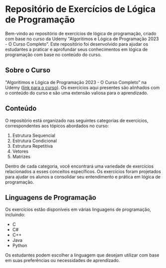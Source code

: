 # Repositório de Exercícios de Lógica de Programação

Bem-vindo ao repositório de exercícios de lógica de programação, criado com base no curso da Udemy "Algoritimos e Lógica de Programação 2023 - O Curso Completo". Este repositório foi desenvolvido para ajudar os estudantes a praticar e aprofundar seus conhecimentos em lógica de programação com base no conteúdo do curso.

## Sobre o Curso

"Algoritimos e Lógica de Programação 2023 - O Curso Completo" na Udemy ([link para o curso](https://www.udemy.com/course/curso-algoritmos-logica-de-programacao/)). Os exercícios aqui presentes são alinhados com o conteúdo do curso e são uma extensão valiosa para o aprendizado.

## Conteúdo

O repositório está organizado nas seguintes categorias de exercícios, correspondentes aos tópicos abordados no curso:

1. Estrutura Sequencial
2. Estrutura Condicional
3. Estrutura Repetitiva
4. Vetores
5. Matrizes

Dentro de cada categoria, você encontrará uma variedade de exercícios relacionados a esses conceitos específicos. Os exercícios foram projetados para ajudar os alunos a consolidar seu entendimento e prática em lógica de programação.

## Linguagens de Programação

Os exercícios estão disponíveis em várias linguagens de programação, incluindo:

- C
- C#
- C++
- Java
- Python

Os estudantes podem escolher a linguagem que desejam utilizar com base em suas preferências ou necessidades de aprendizado.

